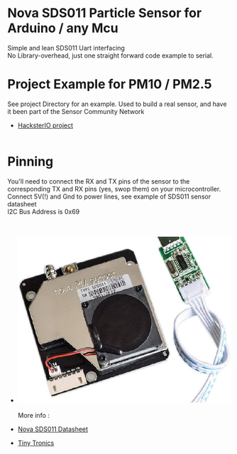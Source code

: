 # Nova SDS011 Particle Sensor for Arduino / any Mcu
 Simple and lean SDS011 Uart interfacing<BR>
 No Library-overhead, just one straight forward code example to serial.<BR>
 
 # Project Example for PM10 / PM2.5
 See project Directory for an example. Used to build a real sensor, and have it been part of the Sensor Community Network<BR>
+ [HacksterIO project](https://www.hackster.io/voske65/particle-sensor-nova-sds011-nano33iot-073b3b)<BR><BR>

 # Pinning
You'll need to connect the RX and TX pins of the sensor to the corresponding TX and RX pins (yes, swop them) on your microcontroller.<BR>
Connect 5V(!) and Gnd to power lines, see example of SDS011 sensor datasheet<BR>
I2C Bus Address is 0x69<BR>
<br><br>
+ ![Board](/images/SDS011.jpg?raw=true)
<br><br>
More info :<BR>

+ [Nova SDS011 Datasheet](https://hollandse-luchten.org/wp-content/uploads/sites/9/nova_laser_sensorSDS011datasheet.pdf)
+ [Tiny Tronics](https://www.tinytronics.nl/en/sensors/air/dust/nova-sds011-high-precision-laser-dust-sensor)


